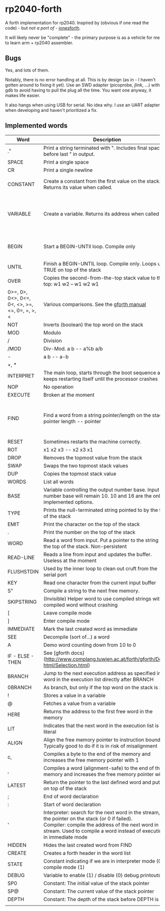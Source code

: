 # rp2040-forth

A forth implementation for rp2040. 
Inspired by (obvious if one read the code) - but *not a port of* - [jonesforth](https://github.com/nornagon/jonesforth).

It will likely never be "complete" - the primary purpose is as a vehicle for me to learn arm + rp2040 assembler.

## Bugs

Yes, and lots of them.

Notably, there is no error handling at all. This is by design (as in - I haven't gotten around to fixing it yet). 
Use an SWD adapter (picoprobe, jlink, ...) with gdb to avoid having to pull the plug all the time. You want one anyway, it makes life easier.

It also hangs when using USB for serial. No idea why. I use an UART adapter when developing and haven't prioritized a fix.

## Implemented words

| Word                                           | Description                                                                                                                                                                                                                            | Example                                  |
|------------------------------------------------|----------------------------------------------------------------------------------------------------------------------------------------------------------------------------------------------------------------------------------------|------------------------------------------|
| ."                                             | Print a string terminated with ". Includes final space before last " in output.                                                                                                                                                        | ." banana!"                              |
| SPACE                                          | Print a single space                                                                                                                                                                                                                   |                                          |
| CR                                             | Print a single newline                                                                                                                                                                                                                 |                                          |
| CONSTANT                                       | Create a constant from the first value on the stack. Returns its value when called.                                                                                                                                                    | 10 CONSTANT TEN TEN .                    |
| VARIABLE                                       | Create a variable. Returns its address when called                                                                                                                                                                                     | VARIABLE ANSWER ANSWER 42 ! ANSWER @ .   |
| BEGIN                                          | Start a BEGIN-UNTIl loop. Compile only                                                                                                                                                                                                 | : A 10 BEGIN DUP . 1 - DUP 0 < UNTIL ; A |
| UNTIL                                          | Finish a BEGIN-UNTIL loop. Compile only. Loops until TRUE on top of the stack                                                                                                                                                          | See "BEGIN"                              |
| OVER                                           | Copies the second-from-the-top stack value to the top:  w1 w2 – w1 w2 w1                                                                                                                                                               |                                          |
| 0>=, 0>, 0<>, 0<=, 0<, <>, >=, <=, 0=, =, >, < | Various comparisons. See the [gforth manual](https://www.complang.tuwien.ac.at/forth/gforth/Docs-html/Numeric-comparison.html)                                                                                                         |                                          |
| NOT                                            | Inverts (boolean) the top word on the stack                                                                                                                                                                                            | 1 NOT .                                  |
| MOD                                            | Modulo                                                                                                                                                                                                                                 | 5 3 MOD .                                |
| /                                              | Division                                                                                                                                                                                                                               | 6 2 / .                                  |
| /MOD                                           | Div-Mod. a b -- a%b a/b                                                                                                                                                                                                                | 6 2 MOD .                                |
| -                                              | a b -- a-b                                                                                                                                                                                                                             | 6 2 - .                                  |
| +, *                                           |                                                                                                                                                                                                                                        |                                          |
| INTERPRET                                      | The main loop, starts through the boot sequence and keeps restarting itself until the processor crashes                                                                                                                                |                                          |
| NOP                                            | No operation                                                                                                                                                                                                                           |                                          |
| EXECUTE                                        | Broken at the moment                                                                                                                                                                                                                   |                                          |
| FIND                                           | Find a word from a string pointer/length on the stack. pointer length -- pointer                                                                                                                                                       | (Doesn't work) WORD WORDS FIND DROP TYPE |
| RESET                                          | Sometimes restarts the machine correctly.                                                                                                                                                                                              |                                          |
| ROT                                            | x1 x2 x3 -- x2 x3 x1                                                                                                                                                                                                                   |                                          |
| DROP                                           | Removes the topmost value from the stack                                                                                                                                                                                               |                                          |
| SWAP                                           | Swaps the two topmost stack values                                                                                                                                                                                                     |                                          |
| DUP                                            | Copies the topmost stack value                                                                                                                                                                                                         |                                          |
| WORDS                                          | List all words                                                                                                                                                                                                                         |                                          |
| BASE                                           | Variable controlling the output number base. Input number base will remain 10. 10 and 16 are the only implemented options.                                                                                                             | 16 BASE ! 128 .                          |
| TYPE                                           | Prints the null-terminated string pointed to by the top of the stack                                                                                                                                                                   |                                          |
| EMIT                                           | Print the character on the top of the stack                                                                                                                                                                                            | 13 EMIT                                  |
| .                                              | Print the number on the top of the stack                                                                                                                                                                                               | 42 .                                     |
| WORD                                           | Read a word from input. Put a pointer to the string on the top of the stack. Non-persistent                                                                                                                                            |                                          |
| READ-LINE                                      | Reads a line from input and updates the buffer. Useless at the moment                                                                                                                                                                  |                                          |
| FLUSHSTDIN                                     | Used by the inner loop to clean out cruft from the serial port                                                                                                                                                                         |                                          |
| KEY                                            | Read one character from the current input buffer                                                                                                                                                                                       |                                          |
| S"                                             | Compile a string to the next free memory.                                                                                                                                                                                              |                                          |
| SKIPSTRING                                     | (Invisible) Helper word to use compiled strings within a compiled word without crashing                                                                                                                                                            |                                          |
| [                                              | Leave compile mode                                                                                                                                                                                                                     |                                          |
| ]                                              | Enter compile mode                                                                                                                                                                                                                     |                                          |
| IMMEDIATE                                      | Mark the last created word as immediate                                                                                                                                                                                                |                                          |
| SEE                                            | Decompile (sort of...) a word                                                                                                                                                                                                          | SEE A                                    |
| A                                              | Demo word counting down from 10 to 0                                                                                                                                                                                                   | A                                        |
| IF - ELSE - THEN                               | See [gforth docs}(http://www.complang.tuwien.ac.at/forth/gforth/Docs-html/Selection.html)                                                                                                                                              |                                          |
| BRANCH                                         | Jump to the next execution address as specified in the word in the execution list directly after BRANCH                                                                                                                                |                                          |
| 0BRANCH                                        | As branch, but only if the top word on the stack is zero                                                                                                                                                                               |                                          |
| !                                              | Stores a value in a variable                                                                                                                                                                                                           | 16 BASE !                                |
| @                                              | Fetches a value from a variable                                                                                                                                                                                                        | BASE @ .                                 |
| HERE                                           | Returns the address to the first free word in the memory                                                                                                                                                                               |                                          |
| LIT                                            | Indicates that the next word in the execution list is a literal                                                                                                                                                                        | LIT ' LIT                                |
| ALIGN                                          | Align the free memory pointer to instruction boundary. Typically good to do if it is in risk of misalignment                                                                                                                           |                                          |
| c,                                             | Compiles a byte to the end of the memory and increases the free memory pointer with 1                                                                                                                                                  |                                          |
| ,                                              | Compiles a word (alignment-safe) to the end of the memory and increases the free memory pointer with 4                                                                                                                                 |                                          |
| LATEST                                         | Return the pointer to the last defined word and puts it on top of the stack                                                                                                                                                            |                                          |
| ;                                              | End of word declaration                                                                                                                                                                                                                | : A ." A " ;                             |
| :                                              | Start of word declaration                                                                                                                                                                                                              | : A ." A " ;                             |
| '                                              | Interpreter: search for the next word in the stream, put the pointer on the stack (or 0 if failed).<br> Compiler: compile the address of the next word in the stream. Used to compile a word instead of executing it in immediate mode |                                          |
| HIDDEN                                         | Hides the last created word from FIND                                                                                                                                                                                                  |                                          |
| CREATE                                         | Creates a forth header in the word list                                                                                                                                                                                                |                                          |
| STATE                                          | Constant indicating if we are in interpreter mode (0) or compile mode (1)                                                                                                                                                              |                                          |
| DEBUG                                          | Variable to enable (1) / disable (0) debug printouts                                                                                                                                                                                   | 1 DEBUG !                                |
| SP0                                            | Constant: The initial value of the stack pointer                                                                                                                                                                                       |                                          |
| SP@                                            | Constant: The current value of the stack pointer                                                                                                                                                                                       |                                          |
| DEPTH                                          | Constant: The depth of the stack before DEPTH is run                                                                                                                                                                                                                                       |                                          |
|                                                |                                                                                                                                                                                                                                        |                                          |


